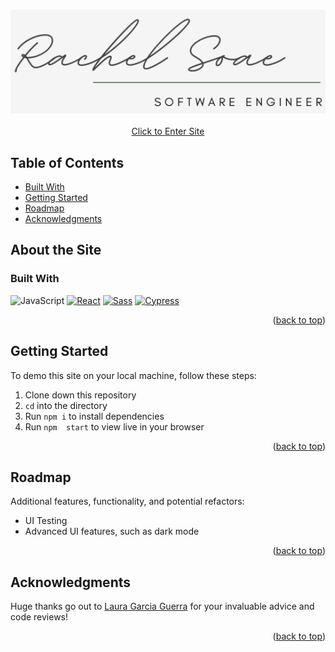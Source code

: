 <a name="readme-top"></a>

<!-- PROJECT LOGO -->
<br />

<div align="center">
  <a href="https://www.rachelsoae.com">
    <img src="./src/assets/logo.png" alt="Logo" width="600" margin="0">
  </a>
</div>
<br />
<div align="center">
  <a href="https://www.rachelsoae.com">
    Click to Enter Site
  </a>
</div>

<!-- TABLE OF CONTENTS -->

## Table of Contents
  <ul>
    <li><a href="#built-with">Built With</a></li>
    <li><a href="#getting-started">Getting Started</a></li>
    <!-- <li><a href="#testing">Testing</a></li> -->
    <li><a href="#roadmap">Roadmap</a></li>
    <li><a href="#acknowledgments">Acknowledgments</a></li>
  </ul>

<!-- ABOUT THE SITE-->
## About the Site

### Built With

![JavaScript][JavaScript]
[![React][React]][React-url]
[![Sass][Sass]][Sass-url]
[![Cypress][Cypress]][Cypress-url]

<p align="right">(<a href="#readme-top">back to top</a>)</p>

<!-- GETTING STARTED -->
## Getting Started

To demo this site on your local machine, follow these steps:

1. Clone down this repository
1. `cd` into the directory
1. Run `npm i` to install dependencies
1. Run `npm  start` to view live in your browser

<p align="right">(<a href="#readme-top">back to top</a>)</p>

<!-- Testing -->
<!-- ## Testing

After installation, run `npm run cypress open` to view and run the test suite. *All tests passing at time of writing.*

<p align="right">(<a href="#readme-top">back to top</a>)</p>

<!-- Roadmap -->
## Roadmap
Additional features, functionality, and potential refactors:
  * UI Testing
  * Advanced UI features, such as dark mode

<p align="right">(<a href="#readme-top">back to top</a>)</p>


<!-- ACKNOWLEDGMENTS -->
## Acknowledgments

Huge thanks go out to [Laura Garcia Guerra](https://www.lauragarciaguerra.com/) for your invaluable advice and code reviews!

<p align="right">(<a href="#readme-top">back to top</a>)</p>


<!-- MARKDOWN LINKS & IMAGES -->
<!-- https://www.markdownguide.org/basic-syntax/#reference-style-links -->
[linkedin-shield]: https://img.shields.io/badge/LinkedIn-0077B5?style=for-the-badge&logo=linkedin&logoColor=white
[rachel-li-url]: https://www.linkedin.com/in/rachel-soae-prather/
[Github]: https://img.shields.io/badge/GitHub-100000?style=for-the-badge&logo=github&logoColor=white
[rachel-gh-url]: https://github.com/rachelsoae
[JavaScript]: https://img.shields.io/badge/JavaScript-%23F7DF1E?style=for-the-badge&logo=javascript&logoColor=black
[React]: https://img.shields.io/badge/React-%2361DAFB?style=for-the-badge&logo=react&logoColor=black
[React-url]: https://react.dev/
[Sass]: https://img.shields.io/badge/Sass-%23CC6699?style=for-the-badge&logo=sass&logoColor=white
[Sass-url]: https://sass-lang.com/
[Cypress]: https://img.shields.io/badge/Cypress-%2317202C?style=for-the-badge&logo=cypress&logoColor=white
[Cypress-url]: https://docs.cypress.io/guides/overview/why-cypress


